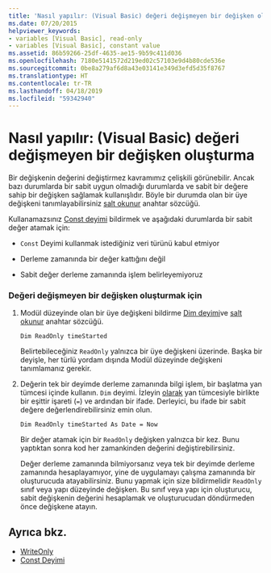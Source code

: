 ```yaml
---
title: 'Nasıl yapılır: (Visual Basic) değeri değişmeyen bir değişken oluşturma'
ms.date: 07/20/2015
helpviewer_keywords:
- variables [Visual Basic], read-only
- variables [Visual Basic], constant value
ms.assetid: 86b59266-25df-4635-ae15-9b59c411d036
ms.openlocfilehash: 7180e5141572d219ed02c57103e9d4b80cde536e
ms.sourcegitcommit: 0be8a279af6d8a43e03141e349d3efd5d35f8767
ms.translationtype: HT
ms.contentlocale: tr-TR
ms.lasthandoff: 04/18/2019
ms.locfileid: "59342940"
---
```

# <a name="how-to-create-a-variable-that-does-not-change-in-value-visual-basic"></a>Nasıl yapılır: (Visual Basic) değeri değişmeyen bir değişken oluşturma
Bir değişkenin değerini değiştirmez kavramımız çelişkili görünebilir. Ancak bazı durumlarda bir sabit uygun olmadığı durumlarda ve sabit bir değere sahip bir değişken sağlamak kullanışlıdır. Böyle bir durumda olan bir üye değişkeni tanımlayabilirsiniz [salt okunur](../../../../visual-basic/language-reference/modifiers/readonly.md) anahtar sözcüğü.  
  
 Kullanamazsınız [Const deyimi](../../../../visual-basic/language-reference/statements/const-statement.md) bildirmek ve aşağıdaki durumlarda bir sabit değer atamak için:  
  
-   `Const` Deyimi kullanmak istediğiniz veri türünü kabul etmiyor  
  
-   Derleme zamanında bir değer kattığını değil  
  
-   Sabit değer derleme zamanında işlem belirleyemiyoruz  
  
### <a name="to-create-a-variable-that-does-not-change-in-value"></a>Değeri değişmeyen bir değişken oluşturmak için  
  
1. Modül düzeyinde olan bir üye değişkeni bildirme [Dim deyimi](../../../../visual-basic/language-reference/statements/dim-statement.md)ve [salt okunur](../../../../visual-basic/language-reference/modifiers/readonly.md) anahtar sözcüğü.  
  
    ```  
    Dim ReadOnly timeStarted  
    ```  
  
     Belirtebileceğiniz `ReadOnly` yalnızca bir üye değişkeni üzerinde. Başka bir deyişle, her türlü yordam dışında Modül düzeyinde değişkeni tanımlamanız gerekir.  
  
2. Değerin tek bir deyimde derleme zamanında bilgi işlem, bir başlatma yan tümcesi içinde kullanın. `Dim` deyimi. İzleyin [olarak](../../../../visual-basic/language-reference/statements/as-clause.md) yan tümcesiyle birlikte bir eşittir işareti (`=`) ve ardından bir ifade. Derleyici, bu ifade bir sabit değere değerlendirebilirsiniz emin olun.  
  
    ```  
    Dim ReadOnly timeStarted As Date = Now  
    ```  
  
     Bir değer atamak için bir `ReadOnly` değişken yalnızca bir kez. Bunu yaptıktan sonra kod her zamankinden değerini değiştirebilirsiniz.  
  
     Değer derleme zamanında bilmiyorsanız veya tek bir deyimde derleme zamanında hesaplayamıyor, yine de uygulamayı çalışma zamanında bir oluşturucuda atayabilirsiniz. Bunu yapmak için size bildirmelidir `ReadOnly` sınıf veya yapı düzeyinde değişken. Bu sınıf veya yapı için oluşturucu, sabit değişkenin değerini hesaplamak ve oluşturucudan döndürmeden önce değişkene atayın.  
  
## <a name="see-also"></a>Ayrıca bkz.

- [WriteOnly](../../../../visual-basic/language-reference/modifiers/writeonly.md)
- [Const Deyimi](../../../../visual-basic/language-reference/statements/const-statement.md)
